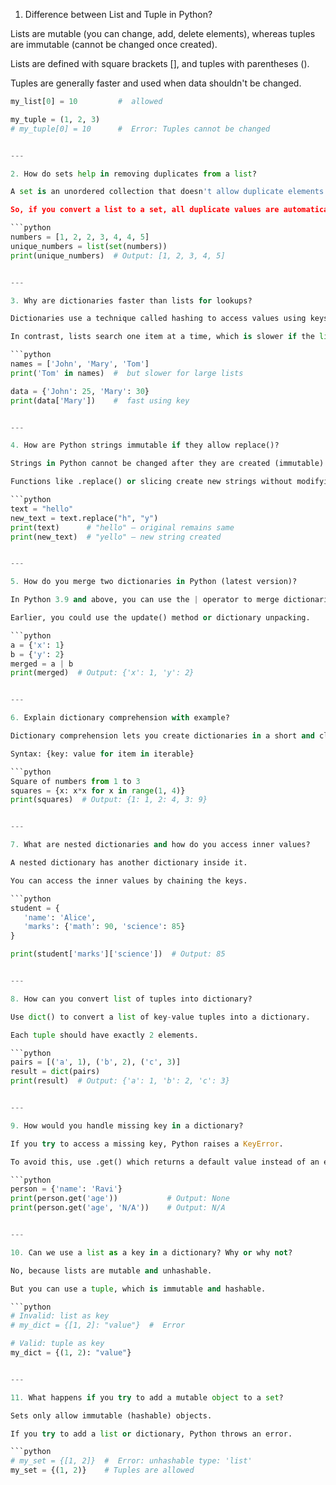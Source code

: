 1. Difference between List and Tuple in Python?

Lists are mutable (you can change, add, delete elements), whereas tuples are immutable (cannot be changed once created).

Lists are defined with square brackets [], and tuples with parentheses ().

Tuples are generally faster and used when data shouldn't be changed.


 ```python my_list = [1, 2, 3]
my_list[0] = 10         #  allowed

my_tuple = (1, 2, 3)
# my_tuple[0] = 10      #  Error: Tuples cannot be changed


---

2. How do sets help in removing duplicates from a list?

A set is an unordered collection that doesn't allow duplicate elements.

So, if you convert a list to a set, all duplicate values are automatically removed.

```python
numbers = [1, 2, 2, 3, 4, 4, 5]
unique_numbers = list(set(numbers))
print(unique_numbers)  # Output: [1, 2, 3, 4, 5]


---

3. Why are dictionaries faster than lists for lookups?

Dictionaries use a technique called hashing to access values using keys, which makes lookup fast (almost constant time).

In contrast, lists search one item at a time, which is slower if the list is large.

```python
names = ['John', 'Mary', 'Tom']
print('Tom' in names)  #  but slower for large lists

data = {'John': 25, 'Mary': 30}
print(data['Mary'])    #  fast using key


---

4. How are Python strings immutable if they allow replace()?

Strings in Python cannot be changed after they are created (immutable).

Functions like .replace() or slicing create new strings without modifying the original.

```python
text = "hello"
new_text = text.replace("h", "y")
print(text)      # "hello" – original remains same
print(new_text)  # "yello" – new string created


---

5. How do you merge two dictionaries in Python (latest version)?

In Python 3.9 and above, you can use the | operator to merge dictionaries.

Earlier, you could use the update() method or dictionary unpacking.

```python
a = {'x': 1}
b = {'y': 2}
merged = a | b
print(merged)  # Output: {'x': 1, 'y': 2}


---

6. Explain dictionary comprehension with example?

Dictionary comprehension lets you create dictionaries in a short and clean way using loops.

Syntax: {key: value for item in iterable}

```python
Square of numbers from 1 to 3
squares = {x: x*x for x in range(1, 4)}
print(squares)  # Output: {1: 1, 2: 4, 3: 9}


---

7. What are nested dictionaries and how do you access inner values?

A nested dictionary has another dictionary inside it.

You can access the inner values by chaining the keys.

```python
student = {
    'name': 'Alice',
    'marks': {'math': 90, 'science': 85}
}

print(student['marks']['science'])  # Output: 85


---

8. How can you convert list of tuples into dictionary?

Use dict() to convert a list of key-value tuples into a dictionary.

Each tuple should have exactly 2 elements.

```python
pairs = [('a', 1), ('b', 2), ('c', 3)]
result = dict(pairs)
print(result)  # Output: {'a': 1, 'b': 2, 'c': 3}


---

9. How would you handle missing key in a dictionary?

If you try to access a missing key, Python raises a KeyError.

To avoid this, use .get() which returns a default value instead of an error.

```python
person = {'name': 'Ravi'}
print(person.get('age'))           # Output: None
print(person.get('age', 'N/A'))    # Output: N/A


---

10. Can we use a list as a key in a dictionary? Why or why not?

 No, because lists are mutable and unhashable.

But you can use a tuple, which is immutable and hashable.

```python
# Invalid: list as key
# my_dict = {[1, 2]: "value"}  #  Error

# Valid: tuple as key
my_dict = {(1, 2): "value"}     


---

11. What happens if you try to add a mutable object to a set?

Sets only allow immutable (hashable) objects.

If you try to add a list or dictionary, Python throws an error.

```python
# my_set = {[1, 2]}  #  Error: unhashable type: 'list'
my_set = {(1, 2)}    # Tuples are allowed               



